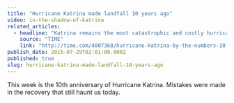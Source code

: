 ```yaml
---
title: "Hurricane Katrina made landfall 10 years ago"
video: in-the-shadow-of-katrina
related_articles:
  - headline: "Katrina remains the most catastrophic and costly hurricane in US history"
    source: "TIME"
    link: "http://time.com/4007368/hurricane-katrina-by-the-numbers-10-years-later/"
publish_date: 2015-07-29T02:01:00.000Z
published: true
slug: hurricane-katrina-made-landfall-10-years-ago
---
```

This week is the 10th anniversary of Hurricane Katrina. Mistakes were made in the recovery that still haunt us today.

